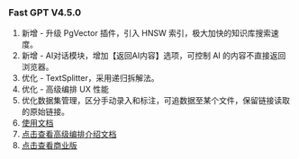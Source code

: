 ### Fast GPT V4.5.0

1. 新增 - 升级 PgVector 插件，引入 HNSW 索引，极大加快的知识库搜索速度。
2. 新增 - AI对话模块，增加【返回AI内容】选项，可控制 AI 的内容不直接返回浏览器。
3. 优化 - TextSplitter，采用递归拆解法。
4. 优化 - 高级编排 UX 性能
5. 优化数据集管理，区分手动录入和标注，可追数据至某个文件，保留链接读取的原始链接。
6. [使用文档](https://zhuanlan.zhihu.com/p/649779973/)
7. [点击查看高级编排介绍文档](https://doc.fastgpt.run/docs/workflow)
8. [点击查看商业版](https://doc.fastgpt.run/docs/commercial/)
